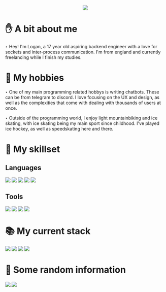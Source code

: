 <p align="center">
  <img src="https://cdn.discordapp.com/attachments/519601507558227969/864194397549363220/gh-banner.png">

  # ✋ A bit about me

  ‣ Hey! I'm Logan, a 17 year old aspiring backend engineer with a love for sockets and inter-process communication. I'm from england and currently freelancing while I finish my studies.


  # 🤖 My hobbies

  ‣ One of my main programming related hobbys is writing chatbots. These can be from telegram to discord. I love focusing on the UX and design, as well as the complexities that come with dealing with thousands of users at once.

  ‣ Outside of the programming world, I enjoy light mountainbiking and ice skating, with ice skating being my main sport since childhood. I've played ice hockey, as well as speedskating here and there.

  # 🔧 My skillset
  
  ## Languages

  ![](https://img.shields.io/badge/Python-Proficient-brightgreen?style=for-the-badge&logo=python&logoColor=brightgreen) ![](https://img.shields.io/badge/HTML-Fluent-brightgreen?style=for-the-badge&logo=html5&logoColor=brightgreen) ![](https://img.shields.io/badge/CSS-Fluent-brightgreen?style=for-the-badge&logo=css3&logoColor=brightgreen) ![](https://img.shields.io/badge/JavaScript-Fluent-brightgreen?style=for-the-badge&logo=javascript&logoColor=brightgreen) ![](https://img.shields.io/badge/Rust-Learning-brightgreen?style=for-the-badge&logo=rust&logoColor=brightgreen)


  ## Tools

  ![](https://img.shields.io/badge/PostgreSQL/SQL-Proficient-brightgreen?style=for-the-badge&logo=PostgreSQL&logoColor=brightgreen) ![](https://img.shields.io/badge/Redis-Fluent-brightgreen?style=for-the-badge&logo=Redis&logoColor=brightgreen) ![](https://img.shields.io/badge/Command%20line-Fluent-brightgreen?style=for-the-badge&logo=Windows%20Terminal&logoColor=brightgreen) ![](https://img.shields.io/badge/Linux/UNIX-Fluent-brightgreen?style=for-the-badge&logo=Linux&logoColor=brightgreen)

  # 📚 My current stack

  ![](https://img.shields.io/badge/Editor-Pycharm-brightgreen?style=for-the-badge&logo=pycharm&logoColor=brightgreen) ![](https://img.shields.io/badge/Language-Python-brightgreen?style=for-the-badge&logo=python&logoColor=brightgreen) ![](https://img.shields.io/badge/Data%20Storage%20Tools-Postgresql/Redis-brightgreen?style=for-the-badge&logo=PostgreSQL&logoColor=brightgreen) ![](https://img.shields.io/badge/Cloud%20tools-Hetzner/Cloudflare-brightgreen?style=for-the-badge&logo=Cloudflare&logoColor=brightgreen)

  # 🎲 Some random information
  
  <a href="https://github.com/anuraghazra/github-readme-stats">
    <img align="center" src="https://github-readme-stats.vercel.app/api/top-langs/?username=lgaan&theme=dracula" />
  </a>
  <a href="https://github.com/anuraghazra/convoychat">
    <img align="center" src="https://github-readme-stats.vercel.app/api?username=lgaan&show_icons=true&theme=dracula" />
  </a>
</p>
